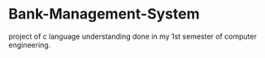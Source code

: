 # Bank-Management-System
project of c language understanding done in my 1st semester of computer engineering.
